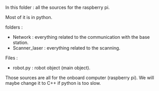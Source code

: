 In this folder : all the sources for the raspberry pi.

Most of it is in python.

folders :
  - Network : everything related to the communication with the base station.
  - Scanner_laser : everything related to the scanning.

Files :
  - robot.py : robot object (main object).
	
Those sources are all for the onboard computer (raspberry pi).
We will maybe change it to C++ if python is too slow.

